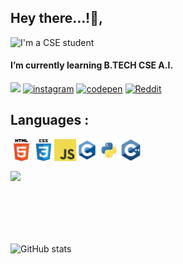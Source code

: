 ## Hey there...!👋, 

![I'm a CSE student](https://www.codechef.com/download/campus/campus_510350427.png)


#### __I’m currently learning B.TECH CSE A.I.__

[<img src='https://www.bing.com/th?id=OIP.ckeUFk-yid0vfWnd56w7wAHaHa&w=204&h=204&c=8&rs=1&qlt=90&o=6&dpr=1.5&pid=3.1&rm=2' height='40'>](https://github.com/Smeetp1234)
[<img src='https://www.bing.com/th?id=OIP.UjeNAks1q8Vp1WfhU8sU-gHaHZ&w=250&h=249&c=8&rs=1&qlt=90&o=6&dpr=1.5&pid=3.1&rm=2' alt='instagram' height='40'>](#)
[<img src='https://www.bing.com/th?id=OIP.TjJLFtl5EzroU8eTK97iKgHaHa&w=88&h=100&c=8&rs=1&qlt=90&o=6&dpr=1.5&pid=3.1&rm=2' alt='codepen' height='40'>](https://codepen.io/)
[<img src='https://logodownload.org/wp-content/uploads/2018/02/reddit-logo-16.png' alt='Reddit' height='40'>](https://www.reddit.com/) 

## Languages :

<img align="left" alt="HTML5" width="35px" src="https://raw.githubusercontent.com/github/explore/80688e429a7d4ef2fca1e82350fe8e3517d3494d/topics/html/html.png"/>
<img align="left" alt="CSS3" width="35px" src="https://raw.githubusercontent.com/github/explore/80688e429a7d4ef2fca1e82350fe8e3517d3494d/topics/css/css.png" />
<img align="left" alt="JavaScript" width="35px" src="https://raw.githubusercontent.com/github/explore/80688e429a7d4ef2fca1e82350fe8e3517d3494d/topics/javascript/javascript.png"/>
<img align="left" alt="C" width="35px" src="https://raw.githubusercontent.com/github/explore/80688e429a7d4ef2fca1e82350fe8e3517d3494d/topics/c/c.png"/>
<img align="left" alt="Python" width="35px" src="https://raw.githubusercontent.com/github/explore/80688e429a7d4ef2fca1e82350fe8e3517d3494d/topics/python/python.png"/>
<img align="left" alt="C++" width="35px" src="https://raw.githubusercontent.com/github/explore/80688e429a7d4ef2fca1e82350fe8e3517d3494d/topics/cpp/cpp.png" />
<br/><br/></br>


<a href="https://github.com/remcohalman/github-readme-stats">
<img align="left" src="https://github-readme-stats.vercel.app/api/top-langs/?username=Smeetp1234&layout=compact&amp;title_color=fff&amp;icon_color=79ff97&amp;text_color=FFAF02&amp;bg_color=131419"/>
</a><br/><br/></br></br></br></br>

![GitHub stats](https://github-readme-stats.vercel.app/api?username=Smeetp1234&show_icons=true&layout=compact&amp;title_color=fff&amp;icon_color=79ff97&amp;text_color=FFAF02&amp;bg_color=131419)
<!---
<p align="center"> <br>
  <img src="https://profile-counter.glitch.me/automatlog/count.svg" />
</p>
--->
